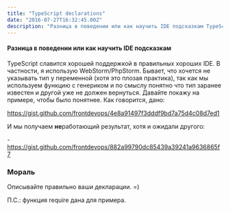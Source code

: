 ```yaml
---
title: "TypeScript declarations"
date: "2016-07-27T16:32:45.00Z"
description: "Разница в поведении или как научить IDE подсказкам TypeScript славится хорошей поддержкой в правильных хороших IDE. В частности,"
---
```


<h4>Разница в поведении или как научить IDE подсказкам</h4>
<p>TypeScript славится хорошей поддержкой в правильных хороших IDE. В частности, я использую WebStorm/PhpStorm. Бывает, что хочется не указывать тип у переменной (хотя это плозая практика), так как мы используем функцию с генериком и по смыслу понятно что тип заранее известен и другой уже не должен вернуться. Давайте покажу на примере, чтобы было понятнее. Как говорится, дано:</p>
<p><a href="https://gist.github.com/frontdevops/4e8a91497f3dddf9bd7a75d4c08d7ed1">https://gist.github.com/frontdevops/4e8a91497f3dddf9bd7a75d4c08d7ed1</a></p>
<p>И мы получаем <strong>не</strong>работающий результат, хотя и ожидали другого:</p>
- <a href="https://gist.github.com/frontdevops/882a99790dc85439a39241a9636865f7">https://gist.github.com/frontdevops/882a99790dc85439a39241a9636865f7</a> <br/>

<h3>Мораль</h3>
<p>Описывайте правильно ваши декларации. =)</p>
<p>П.С.: функция require дана для примера.</p>


